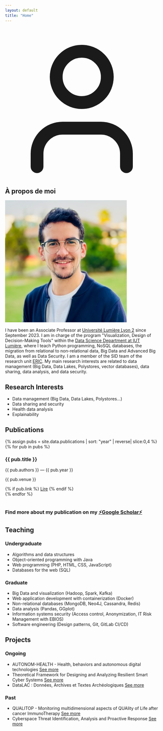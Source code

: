 ```yaml
---
layout: default
title: "Home"
---
```


<section id="about" class="section-box rounded-3xl p-10 mb-16">
    <h2 class="text-4xl font-bold text-accent mb-8 border-b-2 border-accent pb-4 flex items-center">
        <!-- Icône utilisateur pour la section "À propos" -->
        <svg xmlns="http://www.w3.org/2000/svg" class="h-10 w-10 mr-4 text-accent" viewBox="0 0 24 24" fill="none" stroke="currentColor" stroke-width="2" stroke-linecap="round" stroke-linejoin="round"><path d="M19 21v-2a4 4 0 0 0-4-4H9a4 4 0 0 0-4 4v2"></path><circle cx="12" cy="7" r="4"></circle></svg>
        À propos de moi
    </h2>
    <div class="flex flex-col md:flex-row items-center space-y-8 md:space-y-0 md:space-x-12">
        <div class="md:w-1/4 flex justify-center">
            <!-- Utilisation d'une image de remplacement pour la photo de profil -->
            <img src="../img/juba-agoun.jpg" alt="Photo de profil de Juba Agoun" class="rounded-full border-4 border-gray-700 w-64 h-64 object-cover shadow-2xl">
        </div>
        <div class="md:w-3/4 text-lg leading-relaxed space-y-4">
          <p>
            I have been an Associate Professor at 
            <a href="https://www.univ-lyon2.fr/" class="gold-link"  target="_blank">Université Lumière Lyon 2</a> 
            since September 2023. I am in charge of the program 
            "Visualization, Design of Decision-Making Tools" within the  
            <a href="https://iut.univ-lyon2.fr/formations/but/but-science-des-donnees/" class="gold-link"  target="_blank">Data Science Department at IUT Lumière</a>, 
            where I teach Python programming, NoSQL databases, the migration from relational to non-relational data, Big Data and Advanced Big Data, as well as Data Security. 
            I am a member of the SID team of the research unit  
            <a href="https://eric.msh-lse.fr/"  class="gold-link" target="_blank">ERIC</a>. 
            My main research interests are related to data management (Big Data, Data Lakes, Polystores, vector databases), data sharing, data analysis, and data security.
          </p>
        </div>
    </div>
</section>

<section id="research" class="section-box rounded-3xl p-10 mb-16">
  <h2 class="text-4xl font-bold text-accent mb-8 border-b-2 border-accent pb-4">Research Interests</h2>
  <ul class="list-disc list-inside">
    <li>Data management (Big Data, Data Lakes, Polystores...)</li>
    <li>Data sharing and security</li>
    <li>Health data analysis</li>
    <li>Explainability</li>
  </ul>
</section>

<section id="publications" class="section-box rounded-3xl p-10 mb-16">
  <h2 class="text-4xl font-bold text-accent mb-8 border-b-2 border-accent pb-4 flex items-center">
    Publications 
  </h2>
  <div class="space-y-8 text-lg">
    {% assign pubs = site.data.publications | sort: "year" | reverse| slice:0,4 %}
    {% for pub in pubs %}
      <article class="p-6 rounded-xl border-2 border-gray-700 hover:border-accent transition-colors duration-300">
        <h3 class="font-semibold text-xl mb-2">{{ pub.title }}</h3>
        <p class="italic text-gray-400">{{ pub.authors }} — {{ pub.year }}</p>
        <p class="mt-2 text-sm">{{ pub.venue }}</p>
        {% if pub.link %}
          <a href="{{ pub.link }}" target="_blank" class="text-red-500">Lire</a>
        {% endif %}
      </article>
    {% endfor %}
  </div>
  
  <br>
  <h3 class="font-semibold text-xl mb-2 ">Find more about my publication on my <a href="https://scholar.google.com/citations?hl=fr&user=pT-ZQfIAAAAJ&view_op=list_works&sortby=pubdate"  class="gold-link" target="_blank">⚡Google Scholar⚡</a>
  </h3>
</section>

<section id="teaching" class="section-box rounded-3xl p-10 mb-16">
    <h2 class="text-4xl font-bold text-accent mb-8 border-b-2 border-accent pb-4 flex items-center">
        Teaching
    </h2>
    <div class="space-y-8 text-lg">
        <!-- Courses organized by level -->
        <div class="p-6 rounded-xl border-2 border-gray-700 hover:border-accent transition-colors duration-300">
            <h3 class="font-semibold text-xl mb-2 text-accent">Undergraduate</h3>
            <ul class="list-disc list-inside space-y-1 text-gray-400">
                <li>Algorithms and data structures</li>
                <li>Object-oriented programming with Java</li>
                <li>Web programming (PHP, HTML, CSS, JavaScript)</li>
                <li>Databases for the web (SQL)</li>
            </ul>
        </div>
        <div class="p-6 rounded-xl border-2 border-gray-700 hover:border-accent transition-colors duration-300">
            <h3 class="font-semibold text-xl mb-2 text-accent">Graduate</h3>
            <ul class="list-disc list-inside space-y-1 text-gray-400">
                <li>Big Data and visualization (Hadoop, Spark, Kafka)</li>
                <li>Web application development with containerization (Docker)</li>
                <li>Non-relational databases (MongoDB, Neo4J, Cassandra, Redis)</li>
                <li>Data analysis (Pandas, GGplot)</li>
                <li>Information systems security (Access control, Anonymization, IT Risk Management with EBIOS)</li>
                <li>Software engineering (Design patterns, Git, GitLab CI/CD)</li>
            </ul>
        </div>
    </div>
</section>


<section id="projects" class="section-box rounded-3xl p-10 mb-16">
    <h2 class="text-4xl font-bold text-accent mb-8 border-b-2 border-accent pb-4 flex items-center">      
        Projects
    </h2>
    <div class="space-y-8 text-lg">
        <!-- procjects organized by time-->
        <div class="p-6 rounded-xl border-2 border-gray-700 hover:border-accent transition-colors duration-300">
            <h3 class="font-semibold text-xl mb-2 text-accent">Ongoing</h3>
            <ul class="list-disc list-inside space-y-1 text-gray-400">
                <li>AUTONOM-HEALTH - Health, behaviors and autonomous digital technologies 
                <a href="https://anr.fr/ProjetIA-22-PESN-0009"  class="gold-link" target="_blank">See more</a> 
                </li>
                <li>Theoretical Framework for Designing and Analyzing Resilient Smart Cyber Systems
                <a href="https://rscs-fr-us.projet.liris.cnrs.fr/"  class="gold-link" target="_blank">See more</a> 
                </li>
                <li>DataLAC : Données, Archives et Textes Archéologiques
                <a href="https://anr.fr/Projet-ANR-24-CE54-1690"  class="gold-link" target="_blank">See more</a> 
                </li>
            </ul>
        </div>
        <div class="p-6 rounded-xl border-2 border-gray-700 hover:border-accent transition-colors duration-300">
            <h3 class="font-semibold text-xl mb-2 text-accent">Past</h3>
            <ul class="list-disc list-inside space-y-1 text-gray-400">
              <li>QUALITOP - Monitoring multidimensional aspects of QUAlity of Life after cancer ImmunoTherapy 
                  <a href="https://cordis.europa.eu/project/id/875171"  class="gold-link" target="_blank">See more</a> 
              </li>
              <li>Cyberspace Threat Identification, Analysis and Proactive Response
                  <a href="https://projet.liris.cnrs.fr/cyber/workshops.html"  class="gold-link" target="_blank">See more</a> 
              </li>
              </ul>
        </div>
    </div>
</section>
